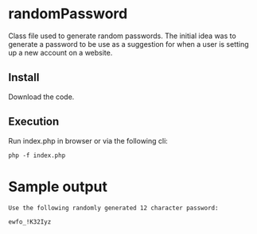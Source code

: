 # randomPassword
Class file used to generate random passwords.  The initial idea was to generate a password to be use as a suggestion for when a user is setting up a new account on a website. 

## Install
Download the code.

## Execution
Run index.php in browser or via the following cli:

```
php -f index.php
```

# Sample output

```
Use the following randomly generated 12 character password:

ewfo_!K32Iyz
```
